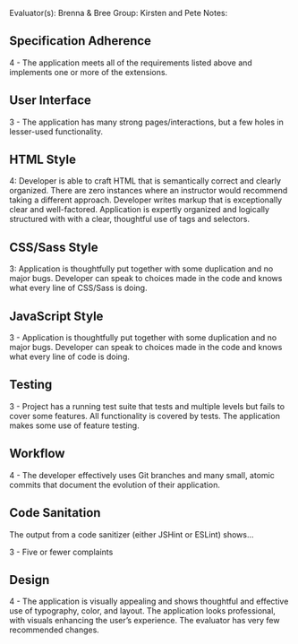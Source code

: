 Evaluator(s): Brenna & Bree
Group: Kirsten and Pete
Notes:

## Specification Adherence

4 - The application meets all of the requirements listed above and implements one or more of the extensions.

## User Interface  

3 - The application has many strong pages/interactions, but a few holes in lesser-used functionality.

## HTML Style

4: Developer is able to craft HTML that is semantically correct and clearly organized. There are zero instances where an instructor would recommend taking a different approach. Developer writes markup that is exceptionally clear and well-factored. Application is expertly organized and logically structured with with a clear, thoughtful use of tags and selectors.

## CSS/Sass Style

3: Application is thoughtfully put together with some duplication and no major bugs. Developer can speak to choices made in the code and knows what every line of CSS/Sass is doing.

## JavaScript Style

3 - Application is thoughtfully put together with some duplication and no major bugs. Developer can speak to choices made in the code and knows what every line of code is doing.

## Testing

3 - Project has a running test suite that tests and multiple levels but fails to cover some features. All functionality is covered by tests. The application makes some use of feature testing.

## Workflow

4 - The developer effectively uses Git branches and many small, atomic commits that document the evolution of their application.

## Code Sanitation

The output from a code sanitizer (either JSHint or ESLint) shows…
<!-- need to figure out why tests and required files for webpack still get mad -->
<!-- 4 - Zero complaints -->
3 - Five or fewer complaints

## Design

4 - The application is visually appealing and shows thoughtful and effective use of typography, color, and layout. The application looks professional, with visuals enhancing the user’s experience. The evaluator has very few recommended changes.
